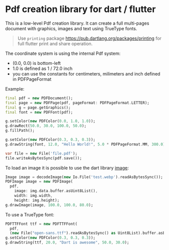 # Pdf creation library for dart / flutter

This is a low-level Pdf creation library.
It can create a full multi-pages document with graphics,
images and text using TrueType fonts.

> Use `printing` package <https://pub.dartlang.org/packages/printing>
> for full flutter print and share operation.

The coordinate system is using the internal Pdf system:
 * (0.0, 0.0) is bottom-left
 * 1.0 is defined as 1 / 72.0 inch
 * you can use the constants for centimeters, milimeters and inch defined in PDFPageFormat

Example:
```dart
final pdf = new PDFDocument();
final page = new PDFPage(pdf, pageFormat: PDFPageFormat.LETTER);
final g = page.getGraphics();
final font = new PDFFont(pdf);

g.setColor(new PDFColor(0.0, 1.0, 1.0));
g.drawRect(50.0, 30.0, 100.0, 50.0);
g.fillPath();

g.setColor(new PDFColor(0.3, 0.3, 0.3));
g.drawString(font, 12.0, "Hello World!", 5.0 * PDFPageFormat.MM, 300.0);

var file = new File('file.pdf');
file.writeAsBytesSync(pdf.save());
```

To load an image it is possible to use the dart library [image](https://pub.dartlang.org/packages/image):

```dart
Image image = decodeImage(new Io.File('test.webp').readAsBytesSync());
PDFImage image = new PDFImage(
  pdf,
	image: img.data.buffer.asUint8List(),
	width: img.width,
	height: img.height);
g.drawImage(image, 100.0, 100.0, 80.0);
```

To use a TrueType font:

```dart
PDFTTFFont ttf = new PDFTTFFont(
  pdf,
  (new File("open-sans.ttf").readAsBytesSync() as Uint8List).buffer.asByteData());
g.setColor(new PDFColor(0.3, 0.3, 0.3));
g.drawString(ttf, 20.0, "Dart is awesome", 50.0, 30.0);
```
